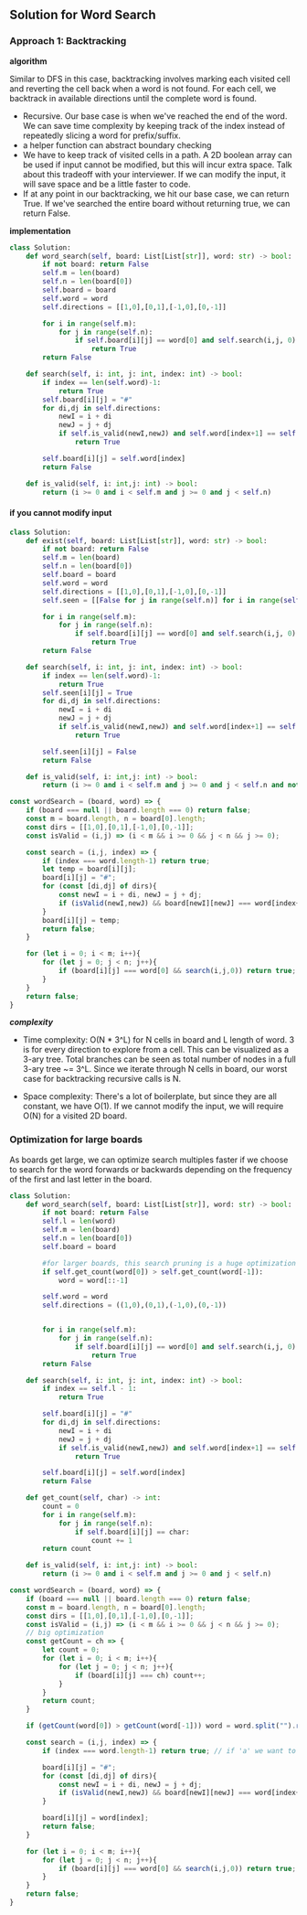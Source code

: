 ## Solution for Word Search


### Approach 1: Backtracking

**algorithm**

Similar to DFS in this case, backtracking involves marking each visited cell and reverting the cell back when a word is not found. For each cell, we backtrack in available directions until the complete word is found.

- Recursive. Our base case is when we've reached the end of the word. We can save time complexity by keeping track of the index instead of repeatedly slicing a word for prefix/suffix.
- a helper function can abstract boundary checking
- We have to keep track of visited cells in a path. A 2D boolean array can be used if input cannot be modified, but this will incur extra space. Talk about this tradeoff with your interviewer. If we can modify the input, it will save space and be a little faster to code.
- If at any point in our backtracking, we hit our base case, we can return True. If we've searched the entire board without returning true, we can return False.

**implementation**

```python
class Solution:
    def word_search(self, board: List[List[str]], word: str) -> bool:
        if not board: return False
        self.m = len(board)
        self.n = len(board[0])
        self.board = board
        self.word = word
        self.directions = [[1,0],[0,1],[-1,0],[0,-1]]

        for i in range(self.m):
            for j in range(self.n):
                if self.board[i][j] == word[0] and self.search(i,j, 0):
                    return True
        return False

    def search(self, i: int, j: int, index: int) -> bool:
        if index == len(self.word)-1:
            return True
        self.board[i][j] = "#"
        for di,dj in self.directions:
            newI = i + di
            newJ = j + dj
            if self.is_valid(newI,newJ) and self.word[index+1] == self.board[newI][newJ] and self.search(newI,newJ,index+1):
                return True

        self.board[i][j] = self.word[index]
        return False

    def is_valid(self, i: int,j: int) -> bool:
        return (i >= 0 and i < self.m and j >= 0 and j < self.n)
```

#### if you cannot modify input
```python
class Solution:
    def exist(self, board: List[List[str]], word: str) -> bool:
        if not board: return False
        self.m = len(board)
        self.n = len(board[0])
        self.board = board
        self.word = word
        self.directions = [[1,0],[0,1],[-1,0],[0,-1]]
        self.seen = [[False for j in range(self.n)] for i in range(self.m)]

        for i in range(self.m):
            for j in range(self.n):
                if self.board[i][j] == word[0] and self.search(i,j, 0):
                    return True
        return False

    def search(self, i: int, j: int, index: int) -> bool:
        if index == len(self.word)-1:
            return True
        self.seen[i][j] = True
        for di,dj in self.directions:
            newI = i + di
            newJ = j + dj
            if self.is_valid(newI,newJ) and self.word[index+1] == self.board[newI][newJ] and self.search(newI,newJ,index+1):
                return True

        self.seen[i][j] = False
        return False

    def is_valid(self, i: int,j: int) -> bool:
        return (i >= 0 and i < self.m and j >= 0 and j < self.n and not self.seen[i][j])

```

```javascript
const wordSearch = (board, word) => {
    if (board === null || board.length === 0) return false;
    const m = board.length, n = board[0].length;
    const dirs = [[1,0],[0,1],[-1,0],[0,-1]];
    const isValid = (i,j) => (i < m && i >= 0 && j < n && j >= 0);

    const search = (i,j, index) => {
        if (index === word.length-1) return true;
        let temp = board[i][j];
        board[i][j] = "#";
        for (const [di,dj] of dirs){
            const newI = i + di, newJ = j + dj;
            if (isValid(newI,newJ) && board[newI][newJ] === word[index+1] && search(newI,newJ, index+1)) return true;
        }
        board[i][j] = temp;
        return false;
    }

    for (let i = 0; i < m; i++){
        for (let j = 0; j < n; j++){
            if (board[i][j] === word[0] && search(i,j,0)) return true;
        }
    }
    return false;
}
```

***complexity***

* Time complexity: O(N * 3^L) for N cells in board and L length of word. 3 is for every direction to explore from a cell. This can be visualized as a 3-ary tree. Total branches can be seen as total number of nodes in a full 3-ary tree ~= 3^L. Since we iterate through N cells in board, our worst case for backtracking recursive calls is N.

* Space complexity: There's a lot of boilerplate, but since they are all constant, we have O(1). If we cannot modify the input, we will require O(N) for a visited 2D board.

### Optimization for large boards

As boards get large, we can optimize search multiples faster if we choose to search for the word forwards or backwards depending on the frequency of the first and last letter in the board.

```python
class Solution:
    def word_search(self, board: List[List[str]], word: str) -> bool:
        if not board: return False
        self.l = len(word)
        self.m = len(board)
        self.n = len(board[0])
        self.board = board

        #for larger boards, this search pruning is a huge optimization
        if self.get_count(word[0]) > self.get_count(word[-1]):
            word = word[::-1]

        self.word = word
        self.directions = ((1,0),(0,1),(-1,0),(0,-1))


        for i in range(self.m):
            for j in range(self.n):
                if self.board[i][j] == word[0] and self.search(i,j, 0):
                    return True
        return False

    def search(self, i: int, j: int, index: int) -> bool:
        if index == self.l - 1:
            return True

        self.board[i][j] = "#"
        for di,dj in self.directions:
            newI = i + di
            newJ = j + dj
            if self.is_valid(newI,newJ) and self.word[index+1] == self.board[newI][newJ] and self.search(newI,newJ,index+1):
                return True

        self.board[i][j] = self.word[index]
        return False

    def get_count(self, char) -> int:
        count = 0
        for i in range(self.m):
            for j in range(self.n):
                if self.board[i][j] == char:
                    count += 1
        return count

    def is_valid(self, i: int,j: int) -> bool:
        return (i >= 0 and i < self.m and j >= 0 and j < self.n)
```

```javascript
const wordSearch = (board, word) => {
    if (board === null || board.length === 0) return false;
    const m = board.length, n = board[0].length;
    const dirs = [[1,0],[0,1],[-1,0],[0,-1]];
    const isValid = (i,j) => (i < m && i >= 0 && j < n && j >= 0);
    // big optimization
    const getCount = ch => {
        let count = 0;
        for (let i = 0; i < m; i++){
            for (let j = 0; j < n; j++){
                if (board[i][j] === ch) count++;
            }
        }
        return count;
    }

    if (getCount(word[0]) > getCount(word[-1])) word = word.split("").reverse().join("")

    const search = (i,j, index) => {
        if (index === word.length-1) return true; // if 'a' we want to return true already

        board[i][j] = "#";
        for (const [di,dj] of dirs){
            const newI = i + di, newJ = j + dj;
            if (isValid(newI,newJ) && board[newI][newJ] === word[index+1] && search(newI,newJ, index+1)) return true;
        }

        board[i][j] = word[index];
        return false;
    }

    for (let i = 0; i < m; i++){
        for (let j = 0; j < n; j++){
            if (board[i][j] === word[0] && search(i,j,0)) return true;
        }
    }
    return false;
}
```
